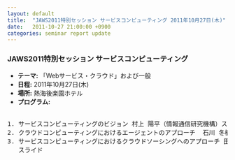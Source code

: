 ```yaml
---
layout: default
title:  "JAWS2011特別セッション サービスコンピューティング 2011年10月27日(木)"
date:   2011-10-27 21:00:00 +0900
categories: seminar report update
---
```


### JAWS2011特別セッション サービスコンピューティング
- __テーマ:__ 「Webサービス・クラウド」および一般
- __日程:__ 2011年10月27日(木)
- __場所:__ 熱海後楽園ホテル
- __プログラム:__

<pre>

1. サービスコンピューティングのビジョン 村上 陽平（情報通信研究機構）スライド
2. クラウドコンピューティングにおけるエージェントのアプローチ  石川 冬樹（国立情報学研究所）スライド
3. サービスコンピューティングにおけるクラウドソーシングへのアプローチ 田仲 正弘（情報通信研究機構）
   スライド
</pre>

